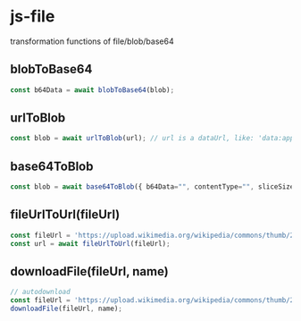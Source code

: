 # js-file
 transformation functions of file/blob/base64
 
## blobToBase64
```javascript
const b64Data = await blobToBase64(blob); 
```
## urlToBlob
```javascript
const blob = await urlToBlob(url); // url is a dataUrl, like: 'data:application/json;base64,ewogICJoZWxsbyI6ICJ3b3JsZCIKfQ==';
```
## base64ToBlob
```javascript
const blob = await base64ToBlob({ b64Data="", contentType="", sliceSize=512, name=""}); // b64Data is required;
```
## fileUrlToUrl(fileUrl)
```javascript
const fileUrl = 'https://upload.wikimedia.org/wikipedia/commons/thumb/2/21/Falco_peregrinus_-_01.jpg/1920px-Falco_peregrinus_-_01.jpg';
const url = await fileUrlToUrl(fileUrl);
```
## downloadFile(fileUrl, name)
``` javascript
// autodownload
const fileUrl = 'https://upload.wikimedia.org/wikipedia/commons/thumb/2/21/Falco_peregrinus_-_01.jpg/1920px-Falco_peregrinus_-_01.jpg';
downloadFile(fileUrl, name);
```
